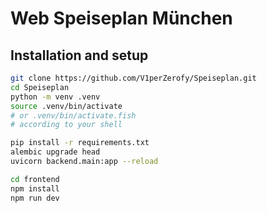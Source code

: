 # Web Speiseplan München

## Installation and setup 

```bash
git clone https://github.com/V1perZerofy/Speiseplan.git
cd Speiseplan
python -m venv .venv
source .venv/bin/activate
# or .venv/bin/activate.fish
# according to your shell

pip install -r requirements.txt
alembic upgrade head
uvicorn backend.main:app --reload

cd frontend
npm install
npm run dev
